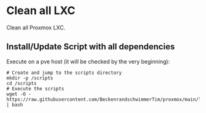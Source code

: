 # Clean all LXC
Clean all Proxmox LXC.

## Install/Update Script with all dependencies
Execute on a pve host (it will be checked by the very beginning):
```
# Create and jump to the scripts directory
mkdir -p /scripts
cd /scripts
# Execute the scripts
wget -O - https://raw.githubusercontent.com/BeckenrandschwimmerTim/proxmox/main/lxc/clean_lxc/clean_lxc.sh | bash
```
